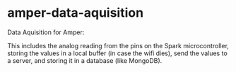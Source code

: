 # amper-data-aquisition

Data Aquisition for Amper:

This includes the analog reading from the pins on the Spark microcontroller, storing the values in a local buffer (in case the wifi dies), send the values to a server, and storing it in a database (like MongoDB). 
